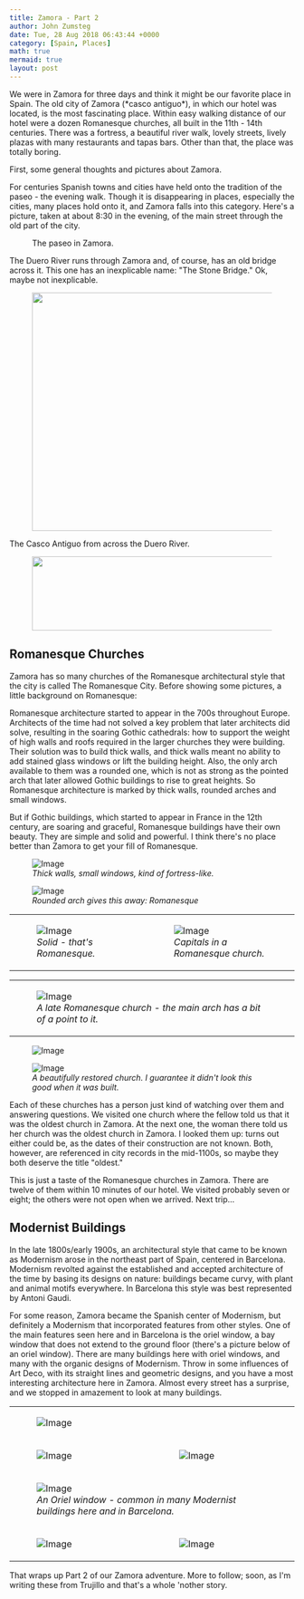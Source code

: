 ```yaml
---
title: Zamora - Part 2
author: John Zumsteg
date: Tue, 28 Aug 2018 06:43:44 +0000
category: [Spain, Places]
math: true
mermaid: true
layout: post
---
```

<!-- wp:paragraph -->
<p>We were in Zamora for three days and think it might be our favorite place in Spain. The old city of Zamora (*casco antiguo*), in which our hotel was located, is the most fascinating place. Within easy walking distance of our hotel were a dozen Romanesque churches, all built in the 11th - 14th centuries. There was a fortress, a beautiful river walk, lovely streets, lively plazas with many restaurants and tapas bars. Other than that, the place was totally boring.</p>
<!-- /wp:paragraph -->

<!-- wp:paragraph -->
<p>First, some general thoughts and pictures about Zamora.</p>
<!-- /wp:paragraph -->

<!-- wp:paragraph -->
<p>For centuries Spanish towns and cities have held onto the tradition of the paseo - the evening walk. Though it is disappearing in places, especially the cities, many places hold onto it, and Zamora falls into this category. Here's a picture, taken at about 8:30 in the evening, of the main street through the old part of the city.</p>
<!-- /wp:paragraph -->

<!-- wp:image {"id":5442} -->
<figure class="wp-block-image"><img class="wp-image-5442" src="http:/assets/images/2018/08/DSC04527.jpg" alt="" />
<figcaption>The paseo in Zamora.</figcaption>
</figure>
<!-- /wp:image -->

<!-- wp:paragraph -->
<p>The Duero River runs through Zamora and, of course, has an old bridge across it. This one has an inexplicable name: "The Stone Bridge." Ok, maybe not inexplicable.</p>
<!-- /wp:paragraph -->

<!-- wp:image {"id":5459,"width":561,"height":421} -->
<figure class="wp-block-image is-resized"><img class="wp-image-5459" src="http:/assets/images/2018/08/DSC04562.jpg" alt="" width="561" height="421" /></figure>
<!-- /wp:image -->

<!-- wp:paragraph -->
<p>The Casco Antiguo from across the Duero River.</p>
<!-- /wp:paragraph -->

<!-- wp:image {"id":5460,"width":580,"height":131} -->
<figure class="wp-block-image is-resized"><img class="wp-image-5460" src="http:/assets/images/2018/08/DSC04565.jpg" alt="" width="580" height="131" /></figure>
<!-- /wp:image -->

<!-- wp:paragraph --><!-- /wp:paragraph -->

<!-- wp:heading {"level":4} -->
<h2>Romanesque Churches</h2>
<!-- /wp:heading -->

<!-- wp:paragraph -->
<p>Zamora has so many churches of the Romanesque architectural style that the city is called The Romanesque City. Before showing some pictures, a little background on Romanesque:</p>
<!-- /wp:paragraph -->

<!-- wp:paragraph -->
<p>Romanesque architecture started to appear in the 700s throughout Europe. Architects of the time had not solved a key problem that later architects did solve, resulting in the soaring Gothic cathedrals: how to support the weight of high walls and roofs required in the larger churches they were building. Their solution was to build thick walls, and thick walls meant no ability to add stained glass windows or lift the building height. Also, the only arch available to them was a rounded one, which is not as strong as the pointed arch that later allowed Gothic buildings to rise to great heights. So Romanesque architecture is marked by thick walls, rounded arches and small windows.</p>
<!-- /wp:paragraph -->
<p>But if Gothic buildings, which started to appear in France in the 12th century, are soaring and graceful, Romanesque buildings have their own beauty. They are simple and solid and powerful. I think there's no place better than Zamora to get your fill of Romanesque.</p>
<!-- /wp:paragraph -->

<!-- wp:paragraph -->
<figure>
	<img src="{{"/assets/images/2018/08/DSC04707.jpg" | prepend: site.baseurl | prepend: site.url }}" alt="Image" />
	<figcaption><em>Thick walls, small windows, kind of fortress-like.</em></figcaption>
</figure>


<figure>
	<img src="{{"/assets/images/2018/08/DSC04738.jpg" | prepend: site.baseurl | prepend: site.url }}" alt="Image" />
	<figcaption><em>Rounded arch gives this away: Romanesque</em></figcaption>
</figure>


<!-- wp:image {"id":5597,"width":577,"height":332} -->
<figure class="wp-block-image is-resized"></figure>
<table>
<tbody>
<tr>
<td>
<figure>
	<img src="{{"/assets/images/2018/08/DSC04732.jpg" | prepend: site.baseurl | prepend: site.url }}" alt="Image" />
	<figcaption><em>Solid - that's Romanesque.</em></figcaption>
</figure>


</td>
<td>
<figure>
	<img src="{{"/assets/images/2018/08/DSC04716.jpg" | prepend: site.baseurl | prepend: site.url }}" alt="Image" />
	<figcaption><em>Capitals in a Romanesque church.</em></figcaption>
</figure>


</td>
</tr>
</tbody>
</table>
<table>
<tbody>
<tr>
<td>
<figure>
	<img src="{{"/assets/images/2018/08/DSC04555.jpg" | prepend: site.baseurl | prepend: site.url }}" alt="Image" />
	<figcaption><em>A late Romanesque church - the main arch has a bit of a point to it.</em></figcaption>
</figure>


</td>
</tr>
</tbody>
</table>
<p><figure>
	<img src="{{"/assets/images/2018/08/DSC04553.jpg" | prepend: site.baseurl | prepend: site.url }}" alt="Image" />
	<figcaption></figcaption>
</figure>

</p>
<figure>
	<img src="{{"/assets/images/2018/08/DSC04736.jpg" | prepend: site.baseurl | prepend: site.url }}" alt="Image" />
	<figcaption><em>A beautifully restored church. I guarantee it didn't look this good when it was built.</em></figcaption>
</figure>


<p>Each of these churches has a person just kind of watching over them and answering questions. We visited one church where the fellow told us that it was the oldest church in Zamora. At the next one, the woman there told us her church was the oldest church in Zamora. I looked them up: turns out either could be, as the dates of their construction are not known. Both, however, are referenced in city records in the mid-1100s, so maybe they both deserve the title "oldest."</p>
<p>This is just a taste of the Romanesque churches in Zamora. There are twelve of them within 10 minutes of our hotel. We visited probably seven or eight; the others were not open when we arrived. Next trip...</p>
<!-- wp:heading {"level":4} -->
<h2>Modernist Buildings</h2>
<!-- /wp:heading -->

<!-- wp:paragraph -->
<p>In the late 1800s/early 1900s, an architectural style that came to be known as Modernism arose in the northeast part of Spain, centered in Barcelona. Modernism revolted against the established and accepted architecture of the time by basing its designs on nature: buildings became curvy, with plant and animal motifs everywhere. In Barcelona this style was best represented by Antoni Gaudi.</p>
<!-- /wp:paragraph -->

<!-- wp:paragraph -->
<p>For some reason, Zamora became the Spanish center of Modernism, but definitely a Modernism that incorporated features from other styles. One of the main features seen here and in Barcelona is the oriel window, a bay window that does not extend to the ground floor (there's a picture below of an oriel window). There are many buildings here with oriel windows, and many with the organic designs of Modernism. Throw in some influences of Art Deco, with its straight lines and geometric designs, and you have a most interesting architecture here in Zamora. Almost every street has a surprise, and we stopped in amazement to look at many buildings.</p>
<table>
<tbody>
<tr>
<td colspan="2"><figure>
	<img src="{{"/assets/images/2018/08/DSC04622.jpg" | prepend: site.baseurl | prepend: site.url }}" alt="Image" />
	<figcaption></figcaption>
</figure>

</td>
</tr>
<tr>
<td><figure>
	<img src="{{"/assets/images/2018/08/DSC04619.jpg" | prepend: site.baseurl | prepend: site.url }}" alt="Image" />
	<figcaption></figcaption>
</figure>

</td>
<td><figure>
	<img src="{{"/assets/images/2018/08/DSC04618.jpg" | prepend: site.baseurl | prepend: site.url }}" alt="Image" />
	<figcaption></figcaption>
</figure>

</td>
</tr>
<tr>
<td colspan="2">
<figure>
	<img src="{{"/assets/images/2018/08/DSC04631.jpg" | prepend: site.baseurl | prepend: site.url }}" alt="Image" />
	<figcaption><em>An Oriel window - common in many Modernist buildings here and in Barcelona.</em></figcaption>
</figure>


</td>
</tr>
<tr>
<td>
<p><figure>
	<img src="{{"/assets/images/2018/08/DSC04621.jpg" | prepend: site.baseurl | prepend: site.url }}" alt="Image" />
	<figcaption></figcaption>
</figure>

</p>
</td>
<td><figure>
	<img src="{{"/assets/images/2018/08/DSC04626.jpg" | prepend: site.baseurl | prepend: site.url }}" alt="Image" />
	<figcaption></figcaption>
</figure>

</td>
</tr>
</tbody>
</table>
<!-- /wp:paragraph -->

<!-- wp:heading {"level":4} -->
<p>That wraps up Part 2 of our Zamora adventure. More to follow; soon, as I'm writing these from Trujillo and that's a whole 'nother story.</p>
<!-- /wp:paragraph -->
